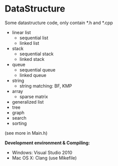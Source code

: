 # DataStructure
Some datastructure code, only contain *.h and *.cpp

* linear list
	* sequential list
	* linked list
* stack
	* sequential stack
	* linked stack
* queue
	* sequential queue
	* linked queue
* string
	* string matching: BF, KMP
* array
	* sparse matrix
* generalized list
* tree
* graph
* search
* sorting

(see more in Main.h)

**Development environment & Compiling:**

* Windows: Visual Studio 2010
* Mac OS X: Clang (use Mikefile)
